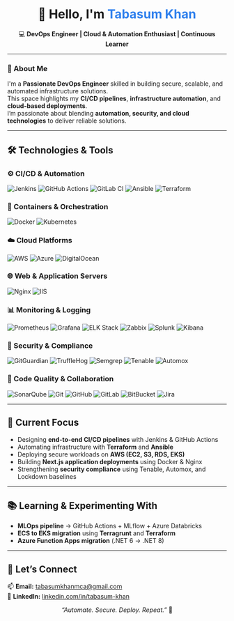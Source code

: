 <!-- Profile README: Tabasum Khan -->

<h1 align="center">👋 Hello, I'm <span style="color:#2f80ed;">Tabasum Khan</span></h1>

<p align="center">
  💻 <b>DevOps Engineer | Cloud & Automation Enthusiast | Continuous Learner</b>
</p>

---

### 🚀 About Me

I'm a **Passionate DevOps Engineer** skilled in building secure, scalable, and automated infrastructure solutions.  
This space highlights my **CI/CD pipelines**, **infrastructure automation**, and **cloud-based deployments**.  
I’m passionate about blending **automation, security, and cloud technologies** to deliver reliable solutions.

---

## 🛠️ Technologies & Tools

### ⚙️ CI/CD & Automation  
![Jenkins](https://img.shields.io/badge/Jenkins-D24939?logo=jenkins&logoColor=white)
![GitHub Actions](https://img.shields.io/badge/GitHub%20Actions-2088FF?logo=githubactions&logoColor=white)
![GitLab CI](https://img.shields.io/badge/GitLab%20CI-FC6D26?logo=gitlab&logoColor=white)
![Ansible](https://img.shields.io/badge/Ansible-EE0000?logo=ansible&logoColor=white)
![Terraform](https://img.shields.io/badge/Terraform-7B42BC?logo=terraform&logoColor=white)

### 🐳 Containers & Orchestration  
![Docker](https://img.shields.io/badge/Docker-2496ED?logo=docker&logoColor=white)
![Kubernetes](https://img.shields.io/badge/Kubernetes-326CE5?logo=kubernetes&logoColor=white)

### ☁️ Cloud Platforms  
![AWS](https://img.shields.io/badge/AWS-232F3E?logo=amazon-aws&logoColor=FF9900)
![Azure](https://img.shields.io/badge/Azure-0078D4?logo=microsoft-azure&logoColor=white)
![DigitalOcean](https://img.shields.io/badge/DigitalOcean-0080FF?logo=digitalocean&logoColor=white)

### 🌐 Web & Application Servers  
![Nginx](https://img.shields.io/badge/Nginx-009639?logo=nginx&logoColor=white)
![IIS](https://img.shields.io/badge/IIS-0078D4?logo=windows&logoColor=white)

### 📊 Monitoring & Logging  
![Prometheus](https://img.shields.io/badge/Prometheus-E6522C?logo=prometheus&logoColor=white)
![Grafana](https://img.shields.io/badge/Grafana-F46800?logo=grafana&logoColor=white)
![ELK Stack](https://img.shields.io/badge/ELK%20Stack-005571?logo=elasticstack&logoColor=white)
![Zabbix](https://img.shields.io/badge/Zabbix-CC0000?logo=zabbix&logoColor=white)
![Splunk](https://img.shields.io/badge/Splunk-000000?logo=splunk&logoColor=white)
![Kibana](https://img.shields.io/badge/Kibana-005571?logo=kibana&logoColor=white)

### 🔐 Security & Compliance  
![GitGuardian](https://img.shields.io/badge/GitGuardian-2E3A59?logo=gitguardian&logoColor=white)
![TruffleHog](https://img.shields.io/badge/TruffleHog-8E44AD?logo=piggy-bank&logoColor=white)
![Semgrep](https://img.shields.io/badge/Semgrep-00BFA5?logo=semgrep&logoColor=white)
![Tenable](https://img.shields.io/badge/Tenable-0082C9?logo=tenable&logoColor=white)
![Automox](https://img.shields.io/badge/Automox-0076CE?logo=automox&logoColor=white)

### 🧰 Code Quality & Collaboration  
![SonarQube](https://img.shields.io/badge/SonarQube-4E9BCD?logo=sonarqube&logoColor=white)
![Git](https://img.shields.io/badge/Git-F05032?logo=git&logoColor=white)
![GitHub](https://img.shields.io/badge/GitHub-181717?logo=github&logoColor=white)
![GitLab](https://img.shields.io/badge/GitLab-FC6D26?logo=gitlab&logoColor=white)
![BitBucket](https://img.shields.io/badge/BitBucket-0052CC?logo=bitbucket&logoColor=white)
![Jira](https://img.shields.io/badge/Jira-0052CC?logo=jira&logoColor=white)

---

## 🌱 Current Focus

- Designing **end-to-end CI/CD pipelines** with Jenkins & GitHub Actions  
- Automating infrastructure with **Terraform** and **Ansible**  
- Deploying secure workloads on **AWS (EC2, S3, RDS, EKS)**  
- Building **Next.js application deployments** using Docker & Nginx  
- Strengthening **security compliance** using Tenable, Automox, and Lockdown baselines  

---

## 📚 Learning & Experimenting With

- **MLOps pipeline** → GitHub Actions + MLflow + Azure Databricks  
- **ECS to EKS migration** using **Terragrunt** and **Terraform**  
- **Azure Function Apps migration** (.NET 6 → .NET 8)  

---

## 🤝 Let’s Connect

📫 **Email:** [tabasumkhanmca@gmail.com](mailto:tabasumkhanmca@gmail.com)  
💼 **LinkedIn:** [linkedin.com/in/tabasum-khan](https://www.linkedin.com/in/tabasum-khan)  

<p align="center">
  <i>“Automate. Secure. Deploy. Repeat.”</i> 🚀
</p>
